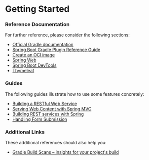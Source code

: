 # Getting Started

### Reference Documentation

For further reference, please consider the following sections:

* [Official Gradle documentation](https://docs.gradle.org)
* [Spring Boot Gradle Plugin Reference Guide](https://docs.spring.io/spring-boot/docs/3.3.5/gradle-plugin/reference/html/)
* [Create an OCI image](https://docs.spring.io/spring-boot/docs/3.3.5/gradle-plugin/reference/html/#build-image)
* [Spring Web](https://docs.spring.io/spring-boot/docs/3.3.5/reference/htmlsingle/#web)
* [Spring Boot DevTools](https://docs.spring.io/spring-boot/docs/3.3.5/reference/htmlsingle/#using.devtools)
* [Thymeleaf](https://docs.spring.io/spring-boot/docs/3.3.5/reference/htmlsingle/#web.servlet.spring-mvc.template-engines)

### Guides

The following guides illustrate how to use some features concretely:

* [Building a RESTful Web Service](https://spring.io/guides/gs/rest-service/)
* [Serving Web Content with Spring MVC](https://spring.io/guides/gs/serving-web-content/)
* [Building REST services with Spring](https://spring.io/guides/tutorials/rest/)
* [Handling Form Submission](https://spring.io/guides/gs/handling-form-submission/)

### Additional Links

These additional references should also help you:

* [Gradle Build Scans – insights for your project's build](https://scans.gradle.com#gradle)

